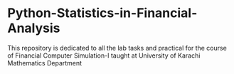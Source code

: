 # Python-Statistics-in-Financial-Analysis
This repository is dedicated to all the lab tasks and practical for the course of Financial Computer Simulation-I taught at University of Karachi Mathematics Department
